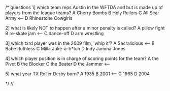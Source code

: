 /*
 questions
1] which team reps Austin in the WFTDA and but is made up of players from the league teams?
A   Cherry Bombs
B   Holy Rollers
C   All Scar Army <--
D   Rhinestone Cowgirls

2] what is likely NOT to happen after a minor penalty is called?
A   pillow fight
B   re-skate jam <--
C   dance-off
D   arm wrestling

3] which txrd player was in the 2009 film, 'whip it'?
A   Sacralicious <--
B   Babe Ruthless
C   Milla Juke-a-b*tch
D   Indy Jamma Jones

4] which player position is in charge of scoring points for the team?
A   the Pivot
B   the Blocker
C   the Beater
D   the Jammer <--

5] what year TX Roller Derby born?
A   1935
B   2001 <--
C   1965
D   2004

*/
// <i class="fa-light fa-party-horn"></i> 